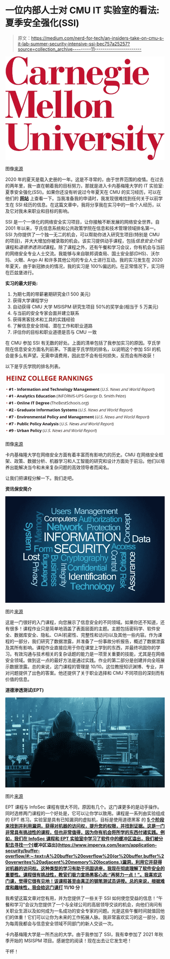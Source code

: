 # 一位内部人士对 CMU IT 实验室的看法:夏季安全强化(SSI)

> 原文：<https://medium.com/nerd-for-tech/an-insiders-take-on-cmu-s-it-lab-summer-security-intensive-ssi-bec757a25257?source=collection_archive---------11----------------------->

![](img/762b498254e49dd6562ae3fca15fe4c7.png)

图像[来源](https://intaadvising.gatech.edu/internships/carnegie-mellon-university-summer-security-intensive-fellowship-program/)

2020 年的夏天是载入史册的一年。这是不寻常的，由于世界范围的疫情。在过去的两年里，我一直在朝着我的目标努力，那就是进入卡内基梅隆大学的 IT 实验室:夏季安全强化(SSI)。如果你还没有听说过今年夏天在 CMU 的实习经历，可以在他们的 [**网站**](https://www.heinz.cmu.edu/programs/itlab/) 上查看一下。当我准备我的申请时，我发现很难找到任何关于以前学生在 SSI 经历的信息。在这篇文章中，我将分享我在实习中的一些个人经历，以及它对我未来职业和目标的影响。

SSI 是一个一体化的网络安全实习项目，让你接触不断发展的网络安全世界。自 2001 年以来，亨氏信息系统和公共政策学院在信息和技术管理领域排名第一。SSI 为你提供了一个独一无二的机会，可以帮助你进入研究生项目(特别是 CMU 的项目)，并大大增加你被录取的机会。该实习提供动手课程，包括*信息安全介绍*课程和*道德渗透测试*课程。除了课程之外，还有午餐和学习会议，你有机会与当前的网络安全专业人士交流。我能够与来自联邦调查局、国土安全部(DHS)、沃尔玛、火眼、Argo AI 和许多其他公司的专业人士进行互动。我的实习发生在 2020 年夏天，由于新冠肺炎的情况，我的实习是 100%偏远的。在正常情况下，实习将在匹兹堡进行。

**实习的最大好处:**

1.  为期七周的带薪暑期研究金(1 500 美元)
2.  获得大学课程学分
3.  自动获得 CMU 大学 MSISPM 研究生项目 50%的奖学金(相当于 5 万美元)
4.  与当前的安全专家会面并建立联系
5.  获得黑客技术和工具的实践经验
6.  了解信息安全领域、潜在工作和职业道路
7.  评估你的目标和职业道德是否与 CMU 一致

在 CMU 参加 SSI 有无数的好处。上面的清单包括了我参加实习的原因。亨氏学院在信息安全方面名列前茅。下面是亨氏学院的排名，以说明这个参加 SSI 的机会是多么有声望。无需申请费用，因此您不会有任何损失，反而会有所收获！

以下是亨氏学院的排名列表。

![](img/a7affbcd09d6f44ed9952fb5f4e62570.png)

图像[来源](https://www.heinz.cmu.edu/about/rankings)

卡内基梅隆大学在网络安全方面有着丰富而有影响力的历史。CMU 在网络安全框架、政策、数据分析、机器学习和人工智能的研究和设计方面处于前沿。他们以培养出能解决当今和未来复杂问题的高效领导者而闻名。

让我们把课程分解一下。我们走吧。

**资讯保安简介**

![](img/4048975661d2ca6d58819911ae9b0a76.png)

图片[来源](https://riskgroupllc.com/information-security-risks/)

这是一门很好的入门课程，向您展示了信息安全的不同领域。如果你还不知道，还有很多！课程作业只是简单地涵盖了表面层面的主题。主题包括密码学、软件安全、数据库安全、隐私、CIA(机密性、完整性和访问)以及其他一些内容。作为课程的一部分，我们研究了数据泄露，并准备了一份事故分析报告，概述了数据泄露及其所有影响。课程作业直接应用于你在课堂上学到的东西，并最终巩固你的学习。有效沟通与技术相关的复杂话题的能力是一项至关重要的技能，尤其是在网络安全领域。做到这一点的最好方法是通过实践。作业的第二部分是创建并向全班展示数据泄露。总的来说，这门课程的管理是 10/10。这位教授知识渊博、专业，并对问题提供了出色的答案。他还提供了关于职业选择和 CMU 不同项目的深刻而有价值的信息。

**道德渗透测试(EPT)**

![](img/cbd39b396ab52c7e28560875b2cc6b46.png)

图片[来源](https://www.simplilearn.com/ethical-hackers-for-businesses-article)

EPT 课程与 InfoSec 课程有很大不同，原因有几个。这门课更多的是动手操作。同时选修两门课程的一个好处是，它可以让你学以致用。课程是一系列由实验组成的 EPT 练习。实验室是具有已知漏洞的虚拟机，目标是使用道德黑客 的 [**5 个阶段来找到并利用漏洞，获得对机器的访问权，提升您的权限，并找到证据。这是一门非常具有挑战性的课程，但也非常值得，因为你有机会将所学的东西付诸实践。例如，我们在 InfoSec 课程和 EPT 实验室中学习了软件中的缓冲区溢出，我们被分配去寻找一个**](https://www.greycampus.com/opencampus/ethical-hacking/phases-of-hacking)**[缓冲区溢出](https://www.imperva.com/learn/application-security/buffer-overflow/#:~:text=A%20buffer%20overflow%20(or%20buffer,buffer%20overwrites%20adjacent%20memory%20locations.)漏洞，利用它并获得对机器的访问权。这种类型的学习有助于巩固讲座，我现在彻底理解了软件安全的重要性。课程很有挑战性，教官们极力宣扬黑客心态:“再努力一点！”。我喜欢这门课，觉得它很有见地！该课程甚至由真正的钢笔测试员讲授。总的来说，根据难度和趣味性，我会给这门课打 11/10 分！**

我希望这篇文章对您有用，并为您提供了一些关于 SSI 如何使您受益的信息！“午餐和学习”会议为您提供了一个与全球公司的高层领导交谈的机会，向他们询问有关职业生涯以及如何成为一名成功的安全专家的问题。光是这些午餐时间就值回他们的体重！它们可以让你为未来的工作拓展人脉。我非常喜欢实习的这一部分，因为每周我都会与信息安全领域不同部门的新人交谈一次。

卡内基梅隆大学是一所杰出的大学。由于我参加了 SSI，我有幸参加了 2021 年秋季开始的 MSISPM 项目。感谢您的阅读！现在出去让它发生吧！

干杯！